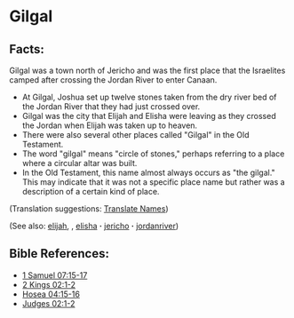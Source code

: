 # Gilgal #

## Facts: ##

Gilgal was a town north of Jericho and was the first place that the Israelites camped after crossing the Jordan River to enter Canaan.

* At Gilgal, Joshua set up twelve stones taken from the dry river bed of the Jordan River that they had just crossed over.
* Gilgal was the city that Elijah and Elisha were leaving as they crossed the Jordan when Elijah was taken up to heaven.
* There were also several other places called "Gilgal" in the Old Testament.
* The word "gilgal" means "circle of stones," perhaps referring to a place where a circular altar was built.
* In the Old Testament, this name almost always occurs as "the gilgal." This may indicate that it was not a specific place name but rather was a description of a certain kind of place.

(Translation suggestions: [Translate Names](https://git.door43.org/Door43/en-ta-translate-vol1/src/master/content/translate_names.md))

(See also: [elijah](../other/elijah.md), , [elisha](../other/elisha.md) **·** [jericho](../other/jericho.md) **·** [jordanriver](../other/jordanriver.md))

## Bible References: ##

* [1 Samuel 07:15-17](https://door43.org/en/bible/notes/1sa/07/15)
* [2 Kings 02:1-2](https://door43.org/en/bible/notes/2ki/02/01)
* [Hosea 04:15-16](https://door43.org/en/bible/notes/hos/04/15)
* [Judges 02:1-2](https://door43.org/en/bible/notes/jdg/02/01)

